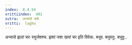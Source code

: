 ```yaml
---
index:  8.4.54
vrittiindex:  401
sutra:  अभ्यासे चर्च
vritti:  laghu 
---
```


अभ्यासे झलां चरः स्युर्जशश्च. झशां जशः खयां चर इति विवेकः. बभूव. बभुवतुः. बभूवुः..

